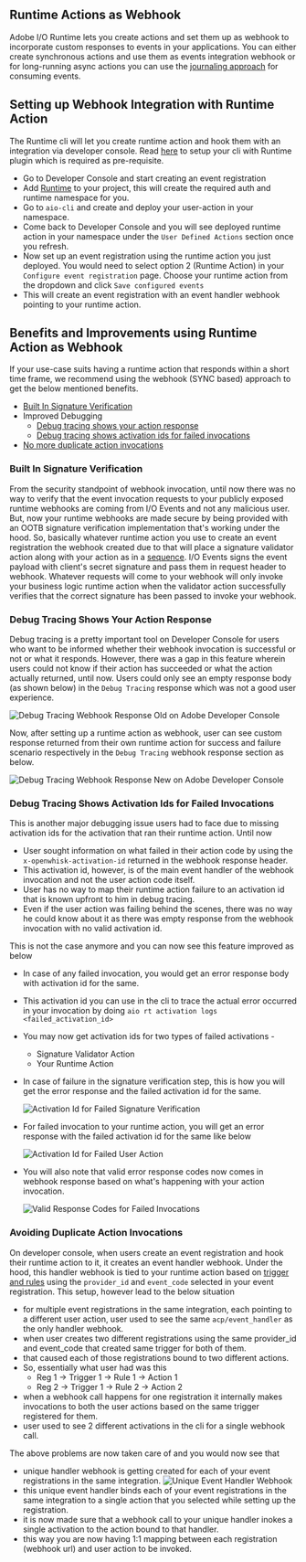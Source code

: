 
## Runtime Actions as Webhook

Adobe I/O Runtime lets you create actions and set them up as webhook to incorporate custom responses to events in your applications. You can either create synchronous actions and use them as events integration webhook or for long-running async actions you can use the [journaling approach](https://adobeio-codelabs-journaling-events-adobedocs.hlx.page/?src=/README.html) for consuming events.


## Setting up Webhook Integration with Runtime Action

The Runtime cli will let you create runtime action and hook them with an integration via developer console. Read [here](https://www.adobe.io/apis/experienceplatform/runtime/docs.html#!adobedocs/adobeio-runtime/master/getting-started/setup.md) to setup your cli with Runtime plugin which is required as pre-requisite.

- Go to Developer Console and start creating an event registration
- Add [Runtime](https://www.adobe.io/apis/experienceplatform/console/docs.html#!AdobeDocs/adobeio-console/master/services-enable-runtime.md) to your project, this will create the required auth and runtime namespace for you.
- Go to `aio-cli` and create and deploy your user-action in your namespace. 
- Come back to Developer Console and you will see deployed runtime action in your namespace under the `User Defined Actions` section once you refresh.
- Now set up an event registration using the runtime action you just deployed. You would need to select option 2 (Runtime Action) in your `Configure event registration` page. Choose your runtime action from the dropdown and click `Save configured events`
- This will create an event registration with an event handler webhook pointing to your runtime action. 


## Benefits and Improvements using Runtime Action as Webhook

If your use-case suits having a runtime action that responds within a short time frame, we recommend using the webhook (SYNC based) approach to get the below mentioned benefits.

- [Built In Signature Verification](#built-in-signature-verification)
- Improved Debugging 
    - [Debug tracing shows your action response](#debug-tracing-shows-your-action-response)
    - [Debug tracing shows activation ids for failed invocations](#debug-tracing-shows-activation-ids-for-failed-invocations)
- [No more duplicate action invocations](#avoiding-duplicate-action-invocations)


### Built In Signature Verification

From the security standpoint of webhook invocation, until now there was no way to verify that the event invocation requests to your publicly exposed runtime webhooks are coming from I/O Events and not any malicious user. But, now your runtime webhooks are made secure by being provided with an OOTB signature verification implementation that's working under the hood. So, basically whatever runtime action you use to create an event registration the webhook created due to that will place a signature validator action along with your action as in a [sequence](#https://github.com/AdobeDocs/adobeio-runtime/blob/master/reference/sequences_compositions.md). I/O Events signs the event payload with client's secret signature and pass them in request header to webhook. Whatever requests will come to your webhook will only invoke your business logic runtime action when the validator action successfully verifies that the correct signature has been passed to invoke your webhook.

### Debug Tracing Shows Your Action Response

Debug tracing is a pretty important tool on Developer Console for users who want to be informed whether their webhook invocation is successful or not or what it responds. However, there was a gap in this feature wherein users could not know if their action has succeeded or what the action actually returned, until now. Users could only see an empty response body (as shown below) in the `Debug Tracing` response which was not a good user experience.  

![Debug Tracing Webhook Response Old on Adobe Developer Console](../img/debug_tracing_webhook_response_before.png)

Now, after setting up a runtime action as webhook, user can see custom response returned from their own runtime action for success and failure scenario respectively in the `Debug Tracing` webhook response section as below. 

![Debug Tracing Webhook Response New on Adobe Developer Console](../img/debug_tracing_webhook_response_new.png)

### Debug Tracing Shows Activation Ids for Failed Invocations

This is another major debugging issue users had to face due to missing activation ids for the activation that ran their runtime action. Until now

 - User sought information on what failed in their action code by using the `x-openwhisk-activation-id` returned in the webhook response header.
 - This activation id, however, is of the main event handler of the webhook invocation and not the user action code itself.
 - User has no way to map their runtime action failure to an activation id that is known upfront to him in debug tracing.
 - Even if the user action was failing behind the scenes, there was no way he could know about it as there was empty response from the webhook invocation with no valid activation id.

This is not the case anymore and you can now see this feature improved as below 

 - In case of any failed invocation, you would get an error response body with activation id for the same. 
 - This activation id you can use in the cli to trace the actual error occurred in your invocation by doing `aio rt activation logs <failed_activation_id>`
 - You may now get activation ids for two types of failed activations - 
   - Signature Validator Action 
   - Your Runtime Action  
 - In case of failure in the signature verification step, this is how you will get the error response and the failed activation id for the same.

    ![Activation Id for Failed Signature Verification](../img/activation_id_for_failed_signature.png)

 - For failed invocation to your runtime action, you will get an error response with the failed activation id for the same like below

    ![Activation Id for Failed User Action](../img/activation_id_for_failed_user_action.png)

 - You will also note that valid error response codes now comes in webhook response based on what's happening with your action invocation.

    ![Valid Response Codes for Failed Invocations](../img/valid_error_code_for_failed_invocation.png)

    
### Avoiding Duplicate Action Invocations

On developer console, when users create an event registration and hook their runtime action to it, it creates an event handler webhook. Under the hood, this handler webhook is tied to your runtime action based on [trigger and rules](#https://github.com/AdobeDocs/adobeio-runtime/blob/master/reference/triggersrules.md) using the `provider_id` and `event_code` selected in your event registration. This setup, however lead to the below situation 
   - for multiple event registrations in the same integration, each pointing to a different user action, user used to see the same `acp/event_handler` as the only handler webhook.
   - when user creates two different registrations using the same provider_id and event_code that created same trigger for both of them.
   - that caused each of those registrations bound to two different actions.
   - So, essentially what user had was this
      -  Reg 1 → Trigger 1 → Rule 1 → Action 1
      -  Reg 2 → Trigger 1 → Rule 2 → Action 2
   - when a webhook call happens for one registration it internally makes invocations to both the user actions based on the same trigger registered for them. 
   - user used to see 2 different activations in the cli for a single webhook call.


The above problems are now taken care of and you would now see that 
   - unique handler webhook is getting created for each of your event registrations in the same integration.
   ![Unique Event Handler Webhook](../img/unique_event_handler_webhook.png)
   - this unique event handler binds each of your event registrations in the same integration to a single action that you selected while setting up the registration.
   - it is now made sure that a webhook call to your unique handler inokes a single activation to the action bound to that handler.
   - this way you are now having 1:1 mapping between each registration (webhook url) and user action to be invoked.












